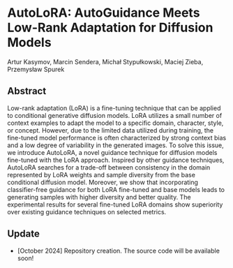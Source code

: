 # AutoLoRA: AutoGuidance Meets Low-Rank Adaptation for Diffusion Models

Artur Kasymov, Marcin Sendera, Michał Stypułkowski, Maciej Zieba, Przemysław Spurek

## Abstract
Low-rank adaptation (LoRA) is a fine-tuning technique that can be applied to conditional generative diffusion models. 
LoRA utilizes a small number of context examples to adapt the model to a specific domain, character, style, or concept. 
However, due to the limited data utilized during training, the fine-tuned model performance is often characterized by 
strong context bias and a low degree of variability in the generated images. To solve this issue, we introduce AutoLoRA, 
a novel guidance technique for diffusion models fine-tuned with the LoRA approach. Inspired by other guidance techniques, 
AutoLoRA searches for a trade-off between consistency in the domain represented by LoRA weights and sample diversity from 
the base conditional diffusion model. Moreover, we show that incorporating classifier-free guidance for both LoRA fine-tuned 
and base models leads to generating samples with higher diversity and better quality. The experimental results for several 
fine-tuned LoRA domains show superiority over existing guidance techniques on selected metrics.

## Update

* [October 2024] Repository creation. The source code will be available soon!
